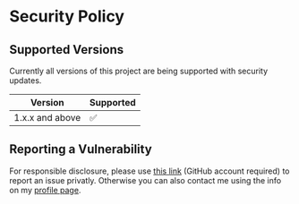 # Security Policy

## Supported Versions

Currently all versions of this project are
being supported with security updates.

| Version         | Supported          |
| --------------- | ------------------ |
| 1.x.x and above | :white_check_mark: |

## Reporting a Vulnerability

For responsible disclosure, please use [this link](https://github.com/thomasleplus/VisualCrypto/security/advisories/new) (GitHub account required) to report an issue privatly. Otherwise you can also contact me using the info on my [profile page](https://github.com/thomasleplus).
